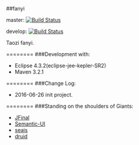 ##fanyi

master:
[![Build Status](https://travis-ci.org/yangguangpiaosa/fanyi.svg?branch=master)](https://travis-ci.org/yangguangpiaosa/fanyi)

develop:
[![Build Status](https://travis-ci.org/yangguangpiaosa/fanyi.svg?branch=develop)](https://travis-ci.org/yangguangpiaosa/fanyi)

Taozi fanyi.

========
###Development with:
* Eclipse 4.3.2(eclipse-jee-kepler-SR2)
* Maven 3.2.1

========
###Change Log:
* 2016-06-26  init project.

========
###Standing on the shoulders of Giants:
* [JFinal](https://github.com/jfinal/jfinal)
* [Semantic-UI](https://github.com/Semantic-Org/Semantic-UI)
* [seajs](https://github.com/seajs/seajs)
* [druid](https://github.com/alibaba/druid)
